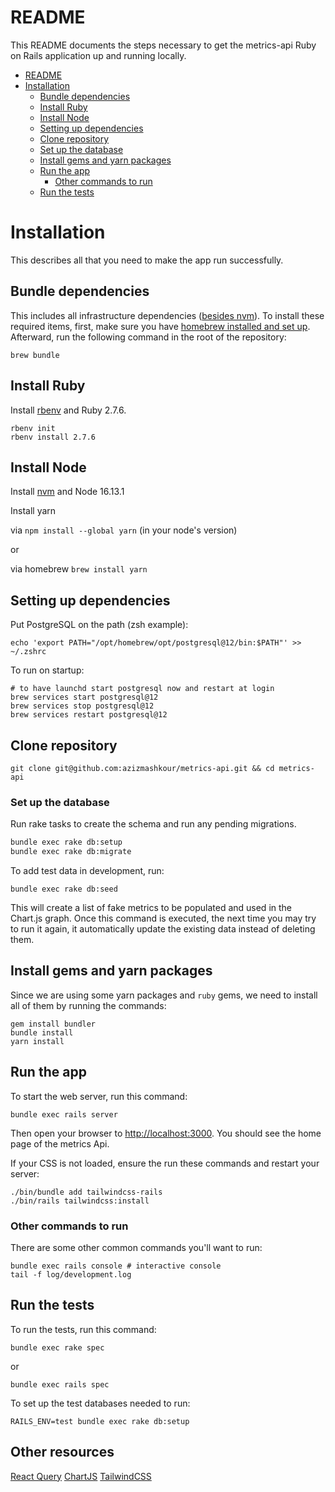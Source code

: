 # README

This README documents the steps necessary to get the metrics-api Ruby on Rails application up and running locally.

<!-- TOC -->

- [README](#readme)
- [Installation](#installation)
  - [Bundle dependencies](#bundle-dependencies)
  - [Install Ruby](#install-ruby)
  - [Install Node](#install-node)
  - [Setting up dependencies](#setting-up-dependencies)
  - [Clone repository](#clone-repository)
  - [Set up the database](#set-up-the-database)
  - [Install gems and yarn packages](#install-gems-and-yarn-packages)
  - [Run the app](#run-the-app)
    - [Other commands to run](#other-commands-to-run)
  - [Run the tests](#run-the-tests)

<!-- /TOC -->

# Installation

This describes all that you need to make the app run successfully.

## Bundle dependencies

This includes all infrastructure dependencies ([besides nvm](#install-node)).
To install these required items,
first, make sure you have [homebrew installed and set up](https://brew.sh/).
Afterward, run the following command in the root of the repository:

```
brew bundle
```

## Install Ruby

Install [rbenv](https://github.com/rbenv/rbenv) and Ruby 2.7.6.

```
rbenv init
rbenv install 2.7.6
```

## Install Node

Install [nvm](https://github.com/nvm-sh/nvm#installing-and-updating) and Node 16.13.1

Install yarn

via `npm install --global yarn` (in your node's version)

or

via homebrew `brew install yarn`

## Setting up dependencies

Put PostgreSQL on the path (zsh example):

```
echo 'export PATH="/opt/homebrew/opt/postgresql@12/bin:$PATH"' >> ~/.zshrc
```

To run on startup:

```
# to have launchd start postgresql now and restart at login
brew services start postgresql@12
brew services stop postgresql@12
brew services restart postgresql@12
```

## Clone repository

```
git clone git@github.com:azizmashkour/metrics-api.git && cd metrics-api
```

### Set up the database

Run rake tasks to create the schema and run any pending migrations.

```bash
bundle exec rake db:setup
bundle exec rake db:migrate
```

To add test data in development, run:

```
bundle exec rake db:seed
```

This will create a list of fake metrics to be populated and used in the Chart.js graph. Once this command is executed, the next time you may try to run it again, it automatically update the existing data instead of deleting them.

## Install gems and yarn packages

Since we are using some yarn packages and `ruby` gems, we need to install all of them by running the commands:

```
gem install bundler
bundle install
yarn install
```

## Run the app

To start the web server, run this command:

```
bundle exec rails server
```

Then open your browser to [http://localhost:3000](http://localhost:3000). You should see the home page of the metrics Api.

If your CSS is not loaded, ensure the run these commands and restart your server:

```
./bin/bundle add tailwindcss-rails
./bin/rails tailwindcss:install
```

### Other commands to run

There are some other common commands you'll want to run:

```
bundle exec rails console # interactive console
tail -f log/development.log
```

## Run the tests

To run the tests, run this command:

```
bundle exec rake spec
```

or

```
bundle exec rails spec
```

To set up the test databases needed to run:

```
RAILS_ENV=test bundle exec rake db:setup
```

## Other resources
[React Query](https://react-query-v3.tanstack.com/overview)
[ChartJS](https://www.chartjs.org/docs/latest/)
[TailwindCSS](https://tailwindcss.com/docs/guides/ruby-on-rails)
